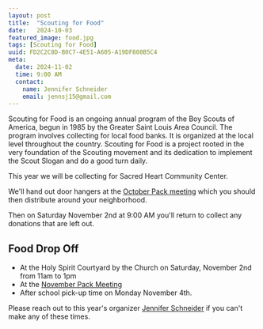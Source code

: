 ```yaml
---
layout: post
title:  "Scouting for Food"
date:   2024-10-03
featured_image: food.jpg
tags: [Scouting for Food]
uuid: FD2C2C8D-B0C7-4E51-A605-A19DF808B5C4
meta:
  date: 2024-11-02
  time: 9:00 AM
  contact:
    name: Jennifer Schneider
    email: jennsj15@gmail.com
---
```


Scouting for Food is an ongoing annual program of the Boy Scouts of America, begun in 1985 by the Greater Saint Louis Area Council. The program involves collecting for local food banks. It is organized at the local level throughout the country. Scouting for Food is a project rooted in the very foundation of the Scouting movement and its dedication to implement the Scout Slogan and do a good turn daily.

This year we will be collecting for Sacred Heart Community Center.

We'll hand out door hangers at the [October Pack meeting](/2024/10/01/october-pack-meeting/) which you should then distribute around your neighborhood.

Then on Saturday November 2nd at 9:00 AM you'll return to collect any donations that are left out.

## Food Drop Off

* At the Holy Spirit Courtyard by the Church on Saturday, November 2nd from 11am to 1pm
* At the [November Pack Meeting](/2024/11/01/november-pack-meeting/)
* After school pick-up time on Monday November 4th.

Please reach out to this year's organizer [Jennifer Schneider](mailto:jennsj15@gmail.com) if you can't make any of these times.
